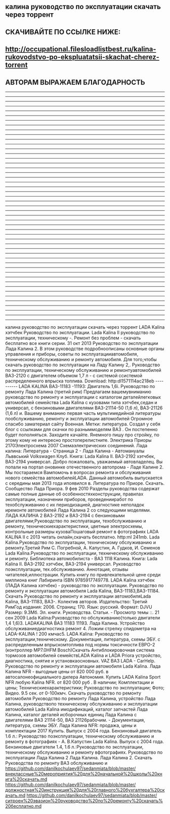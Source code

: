 калина руководство по эксплуатации скачать через торрент
--------------------------------------------------
СКАЧИВАЙТЕ ПО ССЫЛКЕ НИЖЕ:
--------------------------------------------------
http://occupational.filesloadlistbest.ru/kalina-rukovodstvo-po-ekspluatatsii-skachat-cherez-torrent
--------------------------------------------------
АВТОРАМ ВЫРАЖАЕМ БЛАГОДАРНОСТЬ
--------------------------------------------------
--------------------------------------------------
--------------------------------------------------
--------------------------------------------------
--------------------------------------------------
--------------------------------------------------
--------------------------------------------------
--------------------------------------------------
--------------------------------------------------
--------------------------------------------------
--------------------------------------------------
--------------------------------------------------
--------------------------------------------------
--------------------------------------------------
--------------------------------------------------
--------------------------------------------------
--------------------------------------------------
--------------------------------------------------
--------------------------------------------------
--------------------------------------------------
--------------------------------------------------
--------------------------------------------------
--------------------------------------------------
--------------------------------------------------
--------------------------------------------------
--------------------------------------------------
--------------------------------------------------
--------------------------------------------------
--------------------------------------------------
--------------------------------------------------
--------------------------------------------------
--------------------------------------------------
--------------------------------------------------
--------------------------------------------------
--------------------------------------------------
--------------------------------------------------
--------------------------------------------------
--------------------------------------------------
--------------------------------------------------
--------------------------------------------------
--------------------------------------------------
--------------------------------------------------
--------------------------------------------------
--------------------------------------------------
--------------------------------------------------
--------------------------------------------------
--------------------------------------------------
--------------------------------------------------
--------------------------------------------------
--------------------------------------------------
калина руководство по эксплуатации скачать через торрент LADA Kalina хэтчбек  Руководство по эксплуатации. Lada Kalina II руководство по эксплуатации, техническому -. Ремонт без проблем - скачать бесплатно все книги серии. 31 окт 2013  Руководство по эксплуатации Лада Калина 2. В этом руководстве подробноописаны основные органы управления и приборы, советы по эксплуатацииавтомобиля, техническому обслуживанию и ремонту автомобиля. Для того,чтобы скачать руководство по эксплуатации на Ладу Калину 2,. Руководство по эксплуатации, техническому обслуживанию и ремонтуавтомобилей ВАЗ-2120 с двигателем объемом 1,7 л - с системой  ссистемой распределенного впрыска топлива. Download: http:dl1571114ac218eb ---------- LADA KALINA ВАЗ-11183 -11193: Двигатель 1,6i. Руководство по ремонту Лада Калина (третий рим) Предлагаем вашемувниманию руководство по ремонту и эксплуатации с каталогом деталейлегковых автомобилей семейства Lada Kalina с кузовами типа хэтчбек,седан и универсал, с бензиновыми двигателями ВАЗ-21114-50 (1,6 л), ВАЗ-21126 (1,6 л) и. Вашему вниманию первая часть мультимедийной литературы пообслуживанию, ремонту и эксплуатации автомобилей Огромное спасибо заматериал сайту Военная. Метки: литература. Создал у себя блог с ссылками для скачки по разныммоделям ВАЗ . Он постепенно будет пополняться. Заходите качайте. Янемного пишу про стройку, по этому кому не интересно  простоперелистните. Электрика Приоры 2170Электросхема 2007 Схемаэлектрических соединений. Лада калина: Литература - Страница 2 - Лада Калина -
Автомануалы  Льввський Volkswagen Клуб. Книга: Lada Kalina II. ВАЗ-2192 хэтчбек, ВАЗ-2194 универсал. Добро пожаловать, уважаемый автовладелец. Вы попали на портал оновинке отечественного автопрома - Ладе Калине 2. Мы постараемся Вампомочь в вопросах ремонта и обслуживания нового семейства автомобилейLADA. Данный автомобиль выпускается с середины мая 2013 года ипоявился в. Литература по Приоре. Скачать.  Сообщество Лада Приора. 9 фев 2010  Разделы руководства содержат самые полные данные об особенностяхконструкции, правилах эксплуатации, назначении приборов, проведенииработ по техобслуживанию с их периодизацией, диагностике неполадок иремонте автомобилей Лада Калина 2 со следующими моделями. ЛАДА КАЛИНА 2 ВАЗ-2192 и ВАЗ-2194 с бензиновыми двигателями;Руководство по эксплуатации, техобслуживанию и ремонту, техническиехарактеристики, цветные электросхемы, контрольные размеры кузоваПошаговый ремонт в фотографиях LADA KALINA II с 2013 читать онлайн,скачать бесплатно. http:ml 241mb. Lada Kalina.Руководство по эксплуатации, техническому обслуживанию и ремонту.Третий Рим С. Погребной, А. Капустин, А. Гудков, И. Семенов Lada Kalina.Руководство по эксплуатации, техническому обслуживанию и ремонту. Библиотека автомобилиста - ВАЗ 1118 Калина. Книга: Lada Kalina II. ВАЗ-2192 хэтчбек, ВАЗ-2194 универсал. Руководство поэксплуатации, тех.обслуживанию. Аннотация, отзывы читателей,иллюстрации. Купить книгу по привлекательной цене среди миллиона книг Лабиринта  ISBN 9785917749778.
LADA Kalina хэтчбек (ЛАДА Калина хэтчбек) - руководство по эксплуатации. Руководство по ремонту и эксплуатации автомобиля Lada Kalina, ВАЗ-11183,ВАЗ-11184. Скачать Руководство по ремонту и эксплуатации автомобиляLada Kalina, ВАЗ-11183, ВАЗ-. Колектив авторов. Издательство: Третий РимГод издания: 2006. Страниц: 170. Язык: русский. Формат: DJVU Размер: 9.3Mб. Эл. книги. Руководства. Статьи. - Просмотр темы ::. 21 сен 2009  Lada Kalina:Руководство по обслуживанию(только двигатели 1,4 1,6)3. LADAKALINA ВАЗ 11183 11193. Лада Калина. Устройство обслуживаниедиагностика ремонт 4. Ложим стрелку спидометра на LADA-KALINA ! 200 кмчас5. LADA Kalina: Руководство по эксплуатации,техническому. Документация, литература, схемы ЭБУ.  с распределенным впрыскомтоплива под нормы токсичности ЕВРО-2 (контроллер MP7.0HFM Bosch)Скачать  Антиблокировочная система тормозов автомобилей семействLADA Kalina и LADA Priora устройство, диагностика, снятие и установкаосновных. VAZ ВАЗ LADA - CarHelp. Руководство по ремонту и эксплуатации автомобиля Lada Kalina. Лада Калина NFR - выгодные цены от 820 000 руб. в автосалонеофициального дилера Автономия. Купить LADA Kalina Sport NFR любую Kalina NFR. от 820 000 руб . В наличии; Комплектации и цены; Техническиехарактеристики; Руководство по эксплуатации; Фото; Видео. 9.5 сек. от 0-100кмч. Скачать руководство по ремонту автомобиля
Руководство по ремонту Лада Калина, устройство Лада Калина, руководствопо техническому обслуживанию и эксплуатации автомобилей Lada Kalina имодификаций, каталог запчастей Лада Калина, каталог деталей исборочных единиц Лада Калина с двигателями ВАЗ 21114-50, ВАЗ 21126рабочим. - Документация, литература, схемы ЭБУ. Лада Калина NFR: продажа, цены и комплектации 2017  Купить. Выпуск с 2004 года. Бензиновый двигатель 1.6 л.: Руководство поэксплуатации, техническому обслуживанию и ремонту в фотографиях - А. В.Капустин  Lada Kalina. Выпуск с 2004 года. Бензиновые двигатели 1.4, 1.6 л.:Руководство по эксплуатации, техническому обслуживанию и ремонту вфотографиях. Руководство по эксплуатации Лада Калина 2  Лада Калина. Лада Калина 2. Скачать Руководства по ремонту ВАЗ обслуживанию и
https://github.com/danilkochulaev97/sedanmiata/blob/master/внеклассные%20мероприятия%20для%20начальной%20школы%20книга%20скачать.md
https://github.com/danilkochulaev97/sedanmiata/blob/master/должностная%20инструкция%20для%20главного%20бухгалтера%20скачать.md
https://github.com/danilkochulaev97/sedanmiata/blob/master/ситроен%20эвазион%20руководство%20по%20ремонту%20скачать%20бесплатно.md